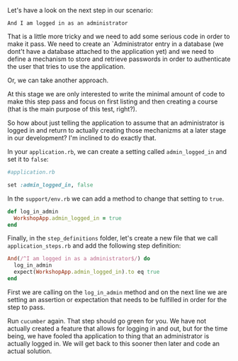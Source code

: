 Let's have a look on the next step in our scenario:

```
And I am logged in as an administrator
```

That is a little more tricky and we need to add some serious code in order to make it pass.
We need to create an `Administrator entry in a database (we dont't have a database attached to the application yet) and
we need to define a mechanism to store and retrieve passwords in order to authenticate the user that tries to use the application.

Or, we can take another approach.

At this stage we are only interested to write the minimal amount of code to make this step pass and focus on
first listing and then creating a course (that is the main purpose of this test, right?).

So how about just telling the application to assume that an administrator is logged in and return to actually creating those mechanizms at a later stage in our development?
I'm inclined to do exactly that.

In your `application.rb`, we can create a setting called `admin_logged_in` and set it to `false`:

```ruby
#application.rb

set :admin_logged_in, false
```

In the `support/env.rb` we can add a method to change that setting to `true`.

```ruby
def log_in_admin
  WorkshopApp.admin_logged_in = true
end
```

Finally, in the `step_definitions` folder, let's create a new file that we call `application_steps.rb` and add the following step definition:

```ruby
And(/^I am logged in as a administrator$/) do
  log_in_admin
  expect(WorkshopApp.admin_logged_in).to eq true
end
```

First we are calling on the `log_in_admin` method and on the next line we are setting an assertion or expectation that needs to be fulfilled in order for the step to pass.

Run `cucumber` again. That step should go green for you. We have not actually created a feature that allows for logging in and out, but for the time being, we have fooled tha application to thing that an administrator is actually logged in. We will get back to this sooner then later and code an actual solution.





